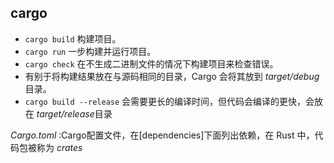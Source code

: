 ## cargo



- `cargo build` 构建项目。
- `cargo run` 一步构建并运行项目。
- `cargo check` 在不生成二进制文件的情况下构建项目来检查错误。
- 有别于将构建结果放在与源码相同的目录，Cargo 会将其放到 *target/debug* 目录。
-  `cargo build --release` 会需要更长的编译时间，但代码会编译的更快，会放在 *target/release*目录



 *Cargo.toml* :Cargo配置文件，在[dependencies]下面列出依赖，在 Rust 中，代码包被称为 *crates*



